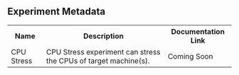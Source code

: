 ## Experiment Metadata

<table>
  <tr>
    <th> Name </th>
    <th> Description </th>
    <th> Documentation Link </th>
  </tr>
  <tr>
    <td> CPU Stress </td>
    <td> CPU Stress experiment can stress the CPUs of target machine(s). </td>
    <td> Coming Soon </td>
  </tr>
</table>
